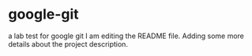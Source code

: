 # google-git
a lab test for google git
I am editing the README file. Adding some more details about the project description.
